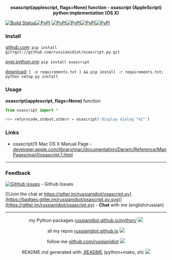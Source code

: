 <p align="center">
	<b>osascript(applescript, flags=None) function - osascript (AppleScript) python implementation (OS X)</b>
</p>

[![Build Status](https://travis-ci.org/russianidiot/osascript.py.svg?branch=master)](https://travis-ci.org/russianidiot/osascript.py)[![PyPI](https://img.shields.io/pypi/v/osascript.svg)](https://pypi.python.org/pypi/osascript)
[![PyPI](https://img.shields.io/pypi/pyversions/osascript.svg)](https://pypi.python.org/pypi/osascript)[![PyPI](https://img.shields.io/pypi/dm/osascript.svg)](https://pypi.python.org/pypi/osascript)[![PyPI](https://img.shields.io/pypi/dw/osascript.svg)](https://pypi.python.org/pypi/osascript)[![PyPI](https://img.shields.io/pypi/dd/osascript.svg)](https://pypi.python.org/pypi/osascript)

	

### Install

[github.com](http://github.com/russianidiot/osascript.py):
`pip install git+git://github.com/russianidiot/osascript.py.git`

[pypi.python.org](https://pypi.python.org/pypi/osascript/): `pip install osascript`

[download](https://github.com/russianidiot/osascript.py/archive/master.zip): `[ -e requirements.txt ] && pip install -r requirements.txt; python setup.py install`

	

	

	

### Usage

**osascript(applescript, flags=None)** function

```python
from osascript import *

>>> returncode,stdout,stderr = osascript('display dialog "42"')
```

### Links

*	osascript(1) Mac OS X Manual Page - [developer.apple.com/library/mac/documentation/Darwin/Reference/ManPages/man1/osascript.1.html](https://developer.apple.com/library/mac/documentation/Darwin/Reference/ManPages/man1/osascript.1.html)

* * *

### Feedback

[![GitHub issues](https://img.shields.io/github/issues/russianidiot/osascript.py.svg)](https://github.com/russianidiot/osascript.py/issues) - Github Issues

[![Join the chat at https://gitter.im/russianidiot/osascript.py](https://badges.gitter.im/russianidiot/osascript.py.svg)](https://gitter.im/russianidiot/osascript.py) - **Chat** with me (english/russian) 

* * *

<p align="center">
my Python packages <a href="http://russianidiot.github.io/python/">russianidiot.github.io/python/</a>
<img src="http://russianidiot.github.io/images/python/16.png" />
</p>

<p align="center">
	all my repos <a href="http://russianidiot.github.io/">russianidiot.github.io</a> <img src="http://russianidiot.github.io/images/star/16.png" />
</p>

<p align="center">
	follow me <a href="http://github.com/russianidiot">github.com/russianidiot</a>
<img src="http://russianidiot.github.io/images/github/16.png" />
</p>

<p align="center">
	README.md generated with <a href="https://github.com/russianidiot-dotfiles/.README">.README</a> (python+mako, sh)
<img src="http://russianidiot.github.io/images/book/16.png">
</p>